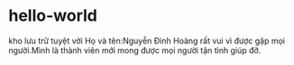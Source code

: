 # hello-world
kho lưu trữ tuyệt vời
Họ và tên:Nguyễn Đình Hoàng rất vui vì được gặp mọi người.Mình là thành viên mới mong được mọi người tận tình giúp đỡ.
